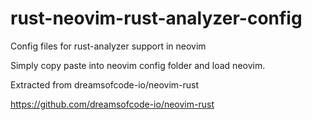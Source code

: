 # rust-neovim-rust-analyzer-config
Config files for rust-analyzer support in neovim


Simply copy paste into neovim config folder and load neovim. 

Extracted from dreamsofcode-io/neovim-rust

https://github.com/dreamsofcode-io/neovim-rust
